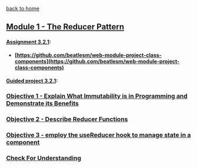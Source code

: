[back to home](https://github.com/beatlesm/)

## [Module 1 - The Reducer Pattern](https://github.com/beatlesm/web/tree/main/3.2/Module321)

#### [Assignment 3.2.1](https://github.com/beatlesm/web/tree/main/3.2/Module321/Assignment321):

-   **[https://github.com/beatlesm/web-module-project-class-components](https://github.com/beatlesm/web-module-project-class-components)**
   
#### [Guided project 3.2.1](https://github.com/beatlesm/web/tree/main/3.2/Module321/guided321):


### [Objective 1 - Explain What Immutability is in Programming and Demonstrate its Benefits](./Objects/Object_1.md)

### [Objective 2 - Describe Reducer Functions](./Objects/Object_2.md)

### [Objective 3 - employ the useReducer hook to manage state in a component](./Objects/Object_3.md)

### [Check For Understanding](./Objects/Understanding.md)
